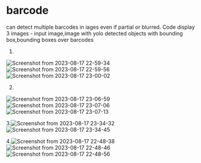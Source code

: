 # barcode

can detect multiple barcodes in iages even if partial or blurred.
Code display 3 images - input image,image with yolo detected objects with bounding box,bounding boxes over barcodes

1.
![Screenshot from 2023-08-17 22-59-34](https://github.com/shriram272/barcode/assets/99411053/affeb79a-a450-4242-ac4e-7c5a71df068a)
![Screenshot from 2023-08-17 22-59-56](https://github.com/shriram272/barcode/assets/99411053/691b551e-7516-400d-a98a-2552cf59f60c)
![Screenshot from 2023-08-17 23-00-02](https://github.com/shriram272/barcode/assets/99411053/44bea5c0-62a7-4259-ac62-5954ed89b631)


2.
![Screenshot from 2023-08-17 23-06-59](https://github.com/shriram272/barcode/assets/99411053/5a4e2689-41fc-49ee-82e4-cfe25af7677c)
![Screenshot from 2023-08-17 23-07-06](https://github.com/shriram272/barcode/assets/99411053/1c535ac2-32e2-4419-b29f-7d4fea842654)
![Screenshot from 2023-08-17 23-07-13](https://github.com/shriram272/barcode/assets/99411053/8a5727f7-59a0-42ba-a0cc-9459fc556a22)


3.![Screenshot from 2023-08-17 23-34-32](https://github.com/shriram272/barcode/assets/99411053/2752c2a6-f63e-4a25-b81e-625e62a98aab)
![Screenshot from 2023-08-17 23-34-45](https://github.com/shriram272/barcode/assets/99411053/4863998d-d20f-4e78-8b3d-84496149df9f)


4.![Screenshot from 2023-08-17 22-48-38](https://github.com/shriram272/barcode/assets/99411053/5b795d7e-3b01-45b5-9130-85a3646aa4c5)
![Screenshot from 2023-08-17 22-48-46](https://github.com/shriram272/barcode/assets/99411053/7b90d4bc-5595-40a9-a856-62bb6a1d3ec3)
![Screenshot from 2023-08-17 22-48-56](https://github.com/shriram272/barcode/assets/99411053/42dec70f-da28-4bcc-88cc-99b991e95309)
